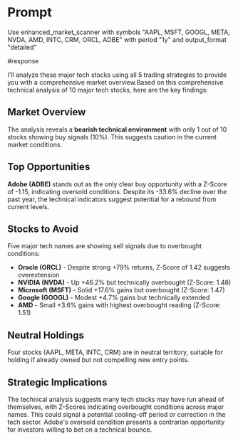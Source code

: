 # Prompt
Use enhanced_market_scanner with symbols "AAPL, MSFT, GOOGL, META, NVDA, AMD, INTC, CRM, ORCL, ADBE" with period "1y" and output_format "detailed"

#response

I'll analyze these major tech stocks using all 5 trading strategies to provide you with a comprehensive market overview.Based on this comprehensive technical analysis of 10 major tech stocks, here are the key findings:

## Market Overview
The analysis reveals a **bearish technical environment** with only 1 out of 10 stocks showing buy signals (10%). This suggests caution in the current market conditions.

## Top Opportunities

**Adobe (ADBE)** stands out as the only clear buy opportunity with a Z-Score of -1.15, indicating oversold conditions. Despite its -33.6% decline over the past year, the technical indicators suggest potential for a rebound from current levels.

## Stocks to Avoid

Five major tech names are showing sell signals due to overbought conditions:
- **Oracle (ORCL)** - Despite strong +79% returns, Z-Score of 1.42 suggests overextension
- **NVIDIA (NVDA)** - Up +46.2% but technically overbought (Z-Score: 1.48)
- **Microsoft (MSFT)** - Solid +17.6% gains but overbought (Z-Score: 1.47)
- **Google (GOOGL)** - Modest +4.7% gains but technically extended
- **AMD** - Small +3.6% gains with highest overbought reading (Z-Score: 1.51)

## Neutral Holdings

Four stocks (AAPL, META, INTC, CRM) are in neutral territory, suitable for holding if already owned but not compelling new entry points.

## Strategic Implications

The technical analysis suggests many tech stocks may have run ahead of themselves, with Z-Scores indicating overbought conditions across major names. This could signal a potential cooling-off period or correction in the tech sector. Adobe's oversold condition presents a contrarian opportunity for investors willing to bet on a technical bounce.



